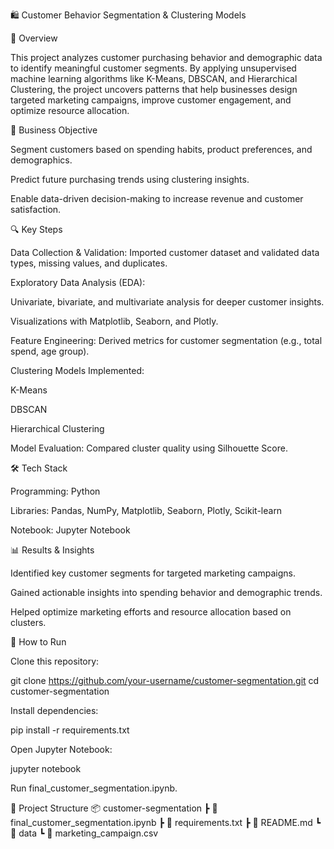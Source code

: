 🛍️ Customer Behavior Segmentation & Clustering Models

📌 Overview

This project analyzes customer purchasing behavior and demographic data to identify meaningful customer segments. By applying unsupervised machine learning algorithms like K-Means, DBSCAN, and Hierarchical Clustering, the project uncovers patterns that help businesses design targeted marketing campaigns, improve customer engagement, and optimize resource allocation.

🎯 Business Objective

Segment customers based on spending habits, product preferences, and demographics.

Predict future purchasing trends using clustering insights.

Enable data-driven decision-making to increase revenue and customer satisfaction.

🔍 Key Steps

Data Collection & Validation: Imported customer dataset and validated data types, missing values, and duplicates.

Exploratory Data Analysis (EDA):

Univariate, bivariate, and multivariate analysis for deeper customer insights.

Visualizations with Matplotlib, Seaborn, and Plotly.

Feature Engineering: Derived metrics for customer segmentation (e.g., total spend, age group).

Clustering Models Implemented:

K-Means

DBSCAN

Hierarchical Clustering

Model Evaluation: Compared cluster quality using Silhouette Score.

🛠️ Tech Stack

Programming: Python

Libraries: Pandas, NumPy, Matplotlib, Seaborn, Plotly, Scikit-learn

Notebook: Jupyter Notebook

📊 Results & Insights

Identified key customer segments for targeted marketing campaigns.

Gained actionable insights into spending behavior and demographic trends.

Helped optimize marketing efforts and resource allocation based on clusters.

🚀 How to Run

Clone this repository:

git clone https://github.com/your-username/customer-segmentation.git
cd customer-segmentation


Install dependencies:

pip install -r requirements.txt


Open Jupyter Notebook:

jupyter notebook


Run final_customer_segmentation.ipynb.

📂 Project Structure
📦 customer-segmentation
 ┣ 📜 final_customer_segmentation.ipynb
 ┣ 📜 requirements.txt
 ┣ 📜 README.md
 ┗ 📂 data
     ┗ 📜 marketing_campaign.csv
